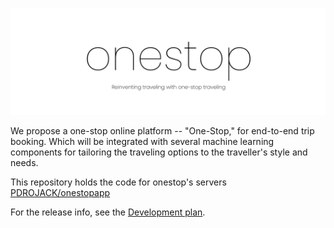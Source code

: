 ![banner.jpg](static/banner.jpg)

We propose a one-stop online platform -- "One-Stop," for end-to-end trip booking. Which will be integrated with several machine learning components for tailoring the traveling options to the traveller's style and needs.

This repository holds the code for onestop's servers [PDROJACK/onestopapp](https://github.com/PDROJACK/onestopapp)

For the release info, see the  [Development plan](https://www.notion.so/Uber-Hacktag-b333d9922499420689a3fa0e8b5c3a17).
